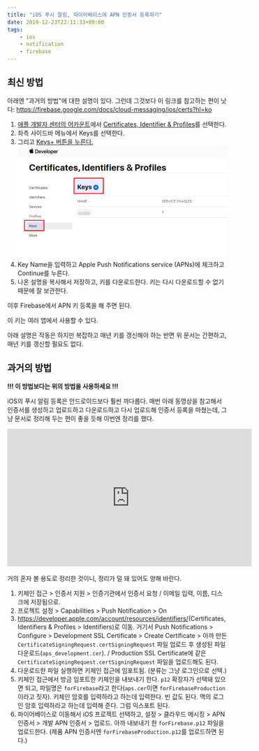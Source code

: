 ```yaml
---
title: "iOS 푸시 알림, 파이어베이스에 APN 인증서 등록하기"
date: 2019-12-23T22:11:33+09:00
tags: 
    - ios
    - notification
    - firebase
---
```


## 최신 방법

아래엔 "과거의 방법"에 대한 설명이 있다. 그런데 그것보다 이 링크를 참고하는 편이 낫다: <https://firebase.google.com/docs/cloud-messaging/ios/certs?hl=ko>

1. [애플 개발자 센터의 어카운트](https://developer.apple.com/account/)에서 [Certificates, Identifier & Profiles](https://developer.apple.com/account/resources/certificates/list)를 선택한다. 
2. 좌측 사이드바 메뉴에서 Keys를 선택한다.
3. 그리고 [Keys+ 버튼을 누른다.](https://developer.apple.com/account/resources/authkeys/add)  
   ![](/assets/2021/apn-key.png)
4. Key Name을 입력하고 Apple Push Notifications service (APNs)에 체크하고 Continue를 누른다.
5. 나온 설명을 복사해서 저장하고, 키를 다운로드한다. 키는 다시 다운로드할 수 없기 때문에 잘 보관한다.

이후 Firebase에서 APN 키 등록을 해 주면 된다.

이 키는 여러 앱에서 사용할 수 있다.

아래 설명은 작동은 하지만 복잡하고 매년 키를 갱신해야 하는 반면 위 문서는 간편하고, 매년 키를 갱신할 필요도 없다.

## 과거의 방법

**!!! 이 방법보다는 위의 방법을 사용하세요 !!!**

iOS의 푸시 알림 등록은 안드로이드보다 훨씬 까다롭다. 매번 아래 동영상을 참고해서 인증서를 생성하고 업로드하고 다운로드하고 다시 업로드해 인증서 등록을 마쳤는데, 그냥 문서로 정리해 두는 편이 좋을 듯해 이번엔 정리를 했다.

<div class="video-container">
    <iframe width="560" height="315" src="https://www.youtube.com/embed/PQbEqhKDIZU" frameborder="0" allow="accelerometer; autoplay; clipboard-write; encrypted-media; gyroscope; picture-in-picture" allowfullscreen></iframe>
</div>

거의 혼자 볼 용도로 정리한 것이니, 정리가 덜 돼 있어도 양해 바란다.

1. 키체인 접근 > 인증서 지원 > 인증기관에서 인증서 요청 / 이메일 입력, 이름, 디스크에 저장됨으로.
2. 프로젝트 설정 > Capabilities > Push Notification > On
3. <https://developer.apple.com/account/resources/identifiers/>(Certificates, Identifiers & Profiles > Identifiers)로 이동. 거기서 Push Notifications > Configure > Development SSL Certificate > Create Certificate > 아까 만든 `CertificateSigningRequest.certSigningRequest` 파일 업로드 후 생성된 파일 다운로드(`aps_development.cer`). / Production SSL Certificate에 같은 `CertificateSigningRequest.certSigningRequest` 파일을 업로드해도 된다.
4. 다운로드한 파일 실행하면 키체인 접근에 임포트됨. (분류는 그냥 로그인으로 선택.)
5. 키체인 접근에서 방금 임포트한 키체인을 내보내기 한다. `p12` 확장자가 선택돼 있으면 되고, 파일명은 `forFirebase`라고 한다(`aps.cer`이면 `forFirebaseProduction`이라고 짓자). 키체인 암호를 입력하라고 하는데 입력한다. 빈 값도 된다. 맥의 로그인 암호 입력하라고 하는데 입력해 준다. 그럼 익스포트 된다.
6. 파이어베이스로 이동해서 iOS 프로젝트 선택하고, 설정 > 클라우드 메시징 > APN 인증서 > 개발 APN 인증서 > 업로드. 아까 내보내기 한 `forFirebase.p12` 파일을 업로드한다. (제품 APN 인증서엔 `forFirebaseProduction.p12`를 업로드하면 된다.)

